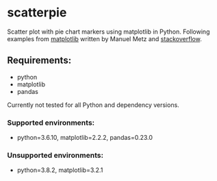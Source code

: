 # scatterpie
Scatter plot with pie chart markers using matplotlib in Python.
Following examples from [matplotlib](https://matplotlib.org/3.1.0/gallery/lines_bars_and_markers/scatter_piecharts.html) written by Manuel Metz and [stackoverflow](https://stackoverflow.com/questions/51409257). 

## Requirements:
- python 
- matplotlib
- pandas 

Currently not tested for all Python and dependency versions. 

### Supported environments:
- python=3.6.10, matplotlib=2.2.2, pandas=0.23.0

### Unsupported environments:
- python=3.8.2, matplotlib=3.2.1
